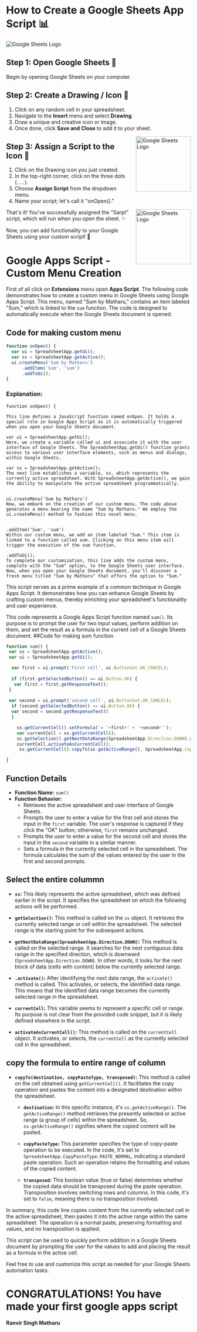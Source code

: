 # How to Create a Google Sheets App Script 📊

![Google Sheets Logo](https://www.gstatic.com/images/branding/product/1x/sheets_48dp.png)

## **Step 1:** Open Google Sheets 📝

Begin by opening Google Sheets on your computer.

## **Step 2:** Create a Drawing / Icon 🎨
1. Click on any random cell in your spreadsheet.
2. Navigate to the **Insert** menu and select **Drawing**.
3. Draw a unique and creative icon or image.
4. Once done, click **Save and Close** to add it to your sheet.
<div style="float: right; padding-left: 20px;">
  <img src="https://github.com/ranvirsingh603/Google-Apps-Script/blob/main/Screenshot%202023-10-10%20104149.png" alt="Google Sheets Logo" height="150">
</div>   

## **Step 3:** Assign a Script to the Icon 📜
1. Click on the Drawing icon you just created.
2. In the top-right corner, click on the three dots (`...`).
3. Choose **Assign Script** from the dropdown menu.
4. Name your script; let's call it "onOpen()."
<div style="float: right; padding-left: 20px;">
  <img src="https://github.com/ranvirsingh603/Google-Apps-Script/blob/main/Screenshot%202023-10-10%20105402.png" alt="Google Sheets Logo" height="150">
</div> 
That's it! You've successfully assigned the "Sarpt" script, which will run when you open the sheet. ✨

Now, you can add functionality to your Google Sheets using your custom script! 🚀

# Google Apps Script - Custom Menu Creation
First of all click on **Extensions** menu open **Apps Script**.
The following code demonstrates how to create a custom menu in Google Sheets using Google Apps Script. This menu, named "Sum by Matharu," contains an item labeled "Sum," which is linked to the `sum` function. The code is designed to automatically execute when the Google Sheets document is opened.

## Code for making **custom menu**

```javascript
function onOpen() {
  var ui = SpreadsheetApp.getUi();
  var ss = SpreadsheetApp.getActive();
  ui.createMenu('Sum by Matharu')
      .addItem('Sum', 'sum')
      .addToUi();
}

```

### Explanation:

```
function onOpen() {

This line defines a JavaScript function named onOpen. It holds a special role in Google Apps Script as it is automatically triggered when you open your Google Sheets document.
```

```
var ui = SpreadsheetApp.getUi();
Here, we create a variable called ui and associate it with the user interface of Google Sheets. The SpreadsheetApp.getUi() function grants access to various user interface elements, such as menus and dialogs, within Google Sheets.
```

```
var ss = SpreadsheetApp.getActive();
The next line establishes a variable, ss, which represents the currently active spreadsheet. With SpreadsheetApp.getActive(), we gain the ability to manipulate the active spreadsheet programmatically.
```

```

ui.createMenu('Sum by Matharu')
Now, we embark on the creation of our custom menu. The code above generates a menu bearing the name "Sum by Matharu." We employ the ui.createMenu() method to fashion this novel menu.
```

```

.addItem('Sum', 'sum')
Within our custom menu, we add an item labeled "Sum." This item is linked to a function called sum. Clicking on this menu item will trigger the execution of the sum function.
```

```
.addToUi();
To complete our customization, this line adds the custom menu, complete with the "Sum" option, to the Google Sheets user interface. Now, when you open your Google Sheets document, you'll discover a fresh menu titled "Sum by Matharu" that offers the option to "Sum."
```

This script serves as a prime example of a common technique in Google Apps Script. It demonstrates how you can enhance Google Sheets by crafting custom menus, thereby enriching your spreadsheet's functionality and user experience.


This code represents a Google Apps Script function named `sum()`. Its purpose is to prompt the user for two input values, perform addition on them, and set the result as a formula in the current cell of a Google Sheets document.
##Code for making sum function

```javascript
function sum() {
 var ss = SpreadsheetApp.getActive();
 var ui = SpreadsheetApp.getUi();

  var first = ui.prompt('First cell', ui.ButtonSet.OK_CANCEL);
 
  if (first.getSelectedButton() == ui.Button.OK) {
   var first = first.getResponseText();
 } 
  
 var second = ui.prompt('second cell', ui.ButtonSet.OK_CANCEL);
  if (second.getSelectedButton() == ui.Button.OK) {
  var second = second.getResponseText()
  }

    ss.getCurrentCell().setFormula('= '+first+' + '+second+'');
    var currentCell = ss.getCurrentCell();
    ss.getSelection().getNextDataRange(SpreadsheetApp.Direction.DOWN).activate();
    currentCell.activateAsCurrentCell();
     ss.getCurrentCell().copyTo(ss.getActiveRange(), SpreadsheetApp.CopyPasteType.PASTE_NORMAL, false);

}
```


## Function Details

- **Function Name:** `sum()`
- **Function Behavior:**
  - Retrieves the active spreadsheet and user interface of Google Sheets.
  - Prompts the user to enter a value for the first cell and stores the input in the `first` variable. The user's response is captured if they click the "OK" button; otherwise, `first` remains unchanged.
  - Prompts the user to enter a value for the second cell and stores the input in the `second` variable in a similar manner.
  - Sets a formula in the currently selected cell in the spreadsheet. The formula calculates the sum of the values entered by the user in the first and second prompts.

 ## Select the entire colummn 

- **`ss`:** This likely represents the active spreadsheet, which was defined earlier in the script. It specifies the spreadsheet on which the following actions will be performed.

- **`getSelection()`:** This method is called on the `ss` object. It retrieves the currently selected range or cell within the spreadsheet. The selected range is the starting point for the subsequent actions.

- **`getNextDataRange(SpreadsheetApp.Direction.DOWN)`:** This method is called on the selected range. It searches for the next contiguous data range in the specified direction, which is downward (`SpreadsheetApp.Direction.DOWN`). In other words, it looks for the next block of data (cells with content) below the currently selected range.

- **`.activate()`:** After identifying the next data range, the `activate()` method is called. This activates, or selects, the identified data range. This means that the identified data range becomes the currently selected range in the spreadsheet.

- **`currentCell`:** This variable seems to represent a specific cell or range. Its purpose is not clear from the provided code snippet, but it is likely defined elsewhere in the script.

- **`activateAsCurrentCell()`:** This method is called on the `currentCell` object. It activates, or selects, the `currentCell` as the currently selected cell in the spreadsheet.


## copy the formula to entire range of column

- **`copyTo(destination, copyPasteType, transposed)`:** This method is called on the cell obtained using `getCurrentCell()`. It facilitates the copy operation and pastes the content into a designated destination within the spreadsheet.

  - **`destination`:** In this specific instance, it's `ss.getActiveRange()`. The `getActiveRange()` method retrieves the presently selected or active range (a group of cells) within the spreadsheet. So, `ss.getActiveRange()` signifies where the copied content will be pasted.

  - **`copyPasteType`:** This parameter specifies the type of copy-paste operation to be executed. In the code, it's set to `SpreadsheetApp.CopyPasteType.PASTE_NORMAL`, indicating a standard paste operation. Such an operation retains the formatting and values of the copied content.

  - **`transposed`:** This boolean value (true or false) determines whether the copied data should be transposed during the paste operation. Transposition involves switching rows and columns. In this code, it's set to `false`, meaning there is no transposition involved.

In summary, this code line copies content from the currently selected cell in the active spreadsheet, then pastes it into the active range within the same spreadsheet. The operation is a normal paste, preserving formatting and values, and no transposition is applied.

This script can be used to quickly perform addition in a Google Sheets document by prompting the user for the values to add and placing the result as a formula in the active cell.

Feel free to use and customize this script as needed for your Google Sheets automation tasks.


# CONGRATULATIONS! You have made your first google apps script
**Ranvir Singh Matharu**








